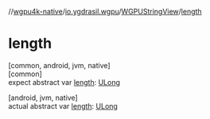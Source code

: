 //[wgpu4k-native](../../../index.md)/[io.ygdrasil.wgpu](../index.md)/[WGPUStringView](index.md)/[length](length.md)

# length

[common, android, jvm, native]\
[common]\
expect abstract var [length](length.md): [ULong](https://kotlinlang.org/api/core/kotlin-stdlib/kotlin/-u-long/index.html)

[android, jvm, native]\
actual abstract var [length](length.md): [ULong](https://kotlinlang.org/api/core/kotlin-stdlib/kotlin/-u-long/index.html)